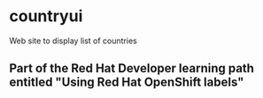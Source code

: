 # countryui
Web site to display list of countries

## Part of the Red Hat Developer learning path entitled "Using Red Hat OpenShift labels"